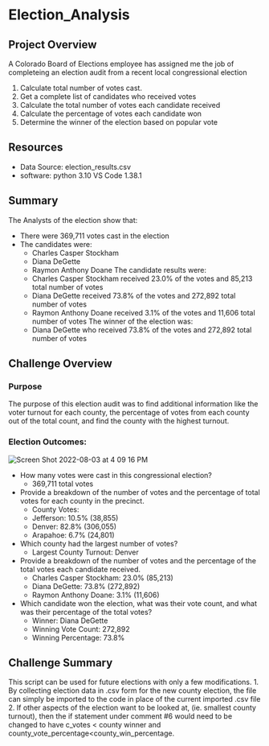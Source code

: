 # Election_Analysis

## Project Overview
A Colorado Board of Elections employee has assigned me the job of completeing an election audit from a recent local congressional election
1. Calculate total number of votes cast.
2. Get a complete list of candidates who received votes
3. Calculate the total number of votes each candidate received
4. Calculate the percentage of votes each candidate won
5. Determine the winner of the election based on popular vote
## Resources
- Data Source: election_results.csv
- software: python 3.10 VS Code 1.38.1
## Summary
The Analysts of the election show that:
- There were 369,711 votes cast in the election
- The candidates were:
    - Charles Casper Stockham
    - Diana DeGette
    - Raymon Anthony Doane
The candidate results were:
    - Charles Casper Stockham received 23.0% of the votes and 85,213 total number of votes
    - Diana DeGette received 73.8% of the votes and 272,892 total number of votes
    - Raymon Anthony Doane received 3.1% of the votes and 11,606 total number of votes
The winner of the election was:
    - Diana DeGette who received 73.8% of the votes and 272,892 total number of votes
## Challenge Overview
### Purpose
The purpose of this election audit was to find additional information like the voter turnout for each county, the percentage of votes from each county out of the total count, and find the county with the highest turnout.

### Election Outcomes:
![Screen Shot 2022-08-03 at 4 09 16 PM](https://user-images.githubusercontent.com/106174279/182721246-cf158991-5246-41bf-a6b5-237244b604de.png)

* How many votes were cast in this congressional election?
    - 369,711 total votes
* Provide a breakdown of the number of votes and the percentage of total votes for each county in the precinct.
    * County Votes:
    - Jefferson: 10.5% (38,855)
    - Denver: 82.8% (306,055)
    - Arapahoe: 6.7% (24,801)
* Which county had the largest number of votes?
    - Largest County Turnout: Denver
* Provide a breakdown of the number of votes and the percentage of the total votes each candidate received.
    - Charles Casper Stockham: 23.0% (85,213)
    - Diana DeGette: 73.8% (272,892)
    - Raymon Anthony Doane: 3.1% (11,606)
* Which candidate won the election, what was their vote count, and what was their percentage of the total votes?
    - Winner: Diana DeGette
    - Winning Vote Count: 272,892
    - Winning Percentage: 73.8%
## Challenge Summary
This script can be used for future elections with only a few modifications.
    1. By collecting election data in .csv form for the new county election, the file can simply be imported to the code in place of the current imported       .csv file
    2. If other aspects of the election want to be looked at, (ie. smallest county turnout), then the if statement under comment #6 would need to be            changed to have c_votes < county winner and county_vote_percentage<county_win_percentage.
